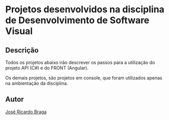 # Projetos desenvolvidos na disciplina de Desenvolvimento de Software Visual

## Descrição

Todos os projetos abaixo irão descrever os passos para a utilização do projeto API (C#) e do FRONT (Angular).

Os demais projetos, são projetos em console, que foram utilizados apenas na ambientação da disciplina. 

## Autor

[José Ricardo Braga](https://www.linkedin.com/in/jos%C3%A9-ricardo-braga/)

